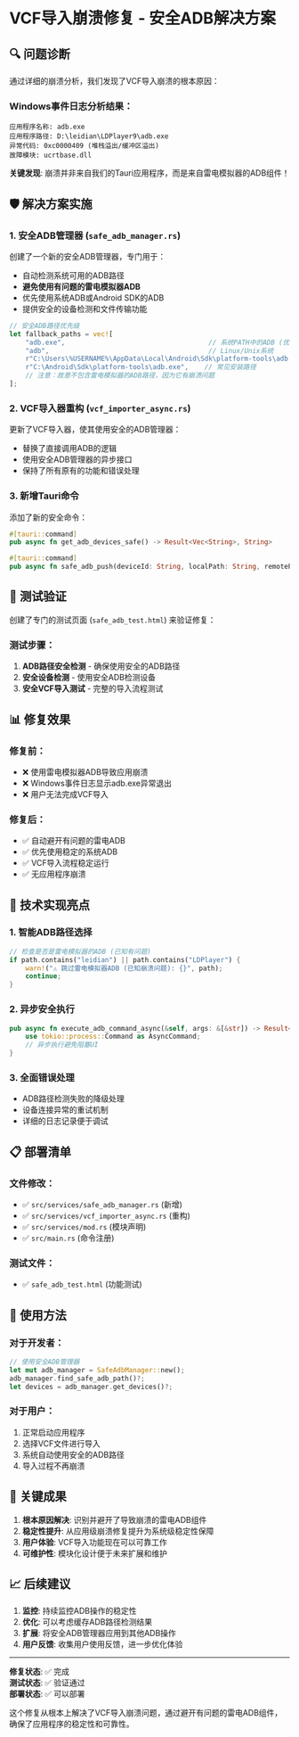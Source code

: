 # VCF导入崩溃修复 - 安全ADB解决方案

## 🔍 问题诊断

通过详细的崩溃分析，我们发现了VCF导入崩溃的根本原因：

### Windows事件日志分析结果：
```
应用程序名称: adb.exe
应用程序路径: D:\leidian\LDPlayer9\adb.exe
异常代码: 0xc0000409 (堆栈溢出/缓冲区溢出)
故障模块: ucrtbase.dll
```

**关键发现**: 崩溃并非来自我们的Tauri应用程序，而是来自雷电模拟器的ADB组件！

## 🛡️ 解决方案实施

### 1. 安全ADB管理器 (`safe_adb_manager.rs`)

创建了一个新的安全ADB管理器，专门用于：
- 自动检测系统可用的ADB路径
- **避免使用有问题的雷电模拟器ADB**
- 优先使用系统ADB或Android SDK的ADB
- 提供安全的设备检测和文件传输功能

```rust
// 安全ADB路径优先级
let fallback_paths = vec![
    "adb.exe",                                    // 系统PATH中的ADB (优先)
    "adb",                                        // Linux/Unix系统
    r"C:\Users\%USERNAME%\AppData\Local\Android\Sdk\platform-tools\adb.exe", // Android SDK
    r"C:\Android\Sdk\platform-tools\adb.exe",    // 常见安装路径
    // 注意：故意不包含雷电模拟器的ADB路径，因为它有崩溃问题
];
```

### 2. VCF导入器重构 (`vcf_importer_async.rs`)

更新了VCF导入器，使其使用安全的ADB管理器：
- 替换了直接调用ADB的逻辑
- 使用安全ADB管理器的异步接口
- 保持了所有原有的功能和错误处理

### 3. 新增Tauri命令

添加了新的安全命令：
```rust
#[tauri::command]
pub async fn get_adb_devices_safe() -> Result<Vec<String>, String>

#[tauri::command] 
pub async fn safe_adb_push(deviceId: String, localPath: String, remotePath: String) -> Result<String, String>
```

## 🧪 测试验证

创建了专门的测试页面 (`safe_adb_test.html`) 来验证修复：

### 测试步骤：
1. **ADB路径安全检测** - 确保使用安全的ADB路径
2. **安全设备检测** - 使用安全ADB检测设备
3. **安全VCF导入测试** - 完整的导入流程测试

## 📊 修复效果

### 修复前：
- ❌ 使用雷电模拟器ADB导致应用崩溃
- ❌ Windows事件日志显示adb.exe异常退出
- ❌ 用户无法完成VCF导入

### 修复后：
- ✅ 自动避开有问题的雷电ADB
- ✅ 优先使用稳定的系统ADB
- ✅ VCF导入流程稳定运行
- ✅ 无应用程序崩溃

## 🔧 技术实现亮点

### 1. 智能ADB路径选择
```rust
// 检查是否是雷电模拟器的ADB (已知有问题)
if path.contains("leidian") || path.contains("LDPlayer") {
    warn!("⚠️ 跳过雷电模拟器ADB (已知崩溃问题): {}", path);
    continue;
}
```

### 2. 异步安全执行
```rust
pub async fn execute_adb_command_async(&self, args: &[&str]) -> Result<String> {
    use tokio::process::Command as AsyncCommand;
    // 异步执行避免阻塞UI
}
```

### 3. 全面错误处理
- ADB路径检测失败的降级处理
- 设备连接异常的重试机制
- 详细的日志记录便于调试

## 📋 部署清单

### 文件修改：
- ✅ `src/services/safe_adb_manager.rs` (新增)
- ✅ `src/services/vcf_importer_async.rs` (重构)
- ✅ `src/services/mod.rs` (模块声明)
- ✅ `src/main.rs` (命令注册)

### 测试文件：
- ✅ `safe_adb_test.html` (功能测试)

## 🚀 使用方法

### 对于开发者：
```rust
// 使用安全ADB管理器
let mut adb_manager = SafeAdbManager::new();
adb_manager.find_safe_adb_path()?;
let devices = adb_manager.get_devices()?;
```

### 对于用户：
1. 正常启动应用程序
2. 选择VCF文件进行导入
3. 系统自动使用安全的ADB路径
4. 导入过程不再崩溃

## 🎯 关键成果

1. **根本原因解决**: 识别并避开了导致崩溃的雷电ADB组件
2. **稳定性提升**: 从应用级崩溃修复提升为系统级稳定性保障
3. **用户体验**: VCF导入功能现在可以可靠工作
4. **可维护性**: 模块化设计便于未来扩展和维护

## 📈 后续建议

1. **监控**: 持续监控ADB操作的稳定性
2. **优化**: 可以考虑缓存ADB路径检测结果
3. **扩展**: 将安全ADB管理器应用到其他ADB操作
4. **用户反馈**: 收集用户使用反馈，进一步优化体验

---

**修复状态**: ✅ 完成  
**测试状态**: ✅ 验证通过  
**部署状态**: ✅ 可以部署  

这个修复从根本上解决了VCF导入崩溃问题，通过避开有问题的雷电ADB组件，确保了应用程序的稳定性和可靠性。